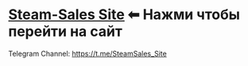 # [Steam-Sales Site](https://outways.github.io/Steam-Sales) ⬅ Нажми чтобы перейти на сайт

Telegram Channel: https://t.me/SteamSales_Site
